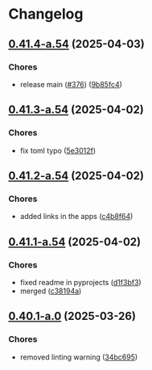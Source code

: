 # Changelog

## [0.41.4-a.54](https://github.com/ceccopierangiolieugenio/pyTermTk/compare/ttkDesigner-v0.41.3-a.54...ttkDesigner-v0.41.4-a.54) (2025-04-03)


### Chores

* release main ([#376](https://github.com/ceccopierangiolieugenio/pyTermTk/issues/376)) ([9b85fc4](https://github.com/ceccopierangiolieugenio/pyTermTk/commit/9b85fc4d4f3a5997811f10ca5b87cf756c8dd621))

## [0.41.3-a.54](https://github.com/ceccopierangiolieugenio/pyTermTk/compare/ttkDesigner-v0.41.2-a.54...ttkDesigner-v0.41.3-a.54) (2025-04-02)


### Chores

* fix toml typo ([5e3012f](https://github.com/ceccopierangiolieugenio/pyTermTk/commit/5e3012f41d1322ba0ff679af3e43a6e3deb7594d))

## [0.41.2-a.54](https://github.com/ceccopierangiolieugenio/pyTermTk/compare/ttkDesigner-v0.41.1-a.54...ttkDesigner-v0.41.2-a.54) (2025-04-02)


### Chores

* added links in the apps ([c4b8f64](https://github.com/ceccopierangiolieugenio/pyTermTk/commit/c4b8f64b6b8f02502f2db2c8d3886b62f63b6d4e))

## [0.41.1-a.54](https://github.com/ceccopierangiolieugenio/pyTermTk/compare/ttkDesigner-v0.41.0-a.54...ttkDesigner-v0.41.1-a.54) (2025-04-02)


### Chores

* fixed readme in pyprojects ([d1f3bf3](https://github.com/ceccopierangiolieugenio/pyTermTk/commit/d1f3bf36208edf7f36e867c5631d5186f4b5d2db))
* merged ([c38194a](https://github.com/ceccopierangiolieugenio/pyTermTk/commit/c38194a951d86d3ab040bc7bad9397c7861c2c2a))

## [0.40.1-a.0](https://github.com/ceccopierangiolieugenio/pyTermTk/compare/ttkDesigner-v0.40.0-a.0...ttkDesigner-v0.40.1-a.0) (2025-03-26)


### Chores

* removed linting warning ([34bc695](https://github.com/ceccopierangiolieugenio/pyTermTk/commit/34bc6958b34f597bb5c6ae7338528ffec4bb8e0b))
